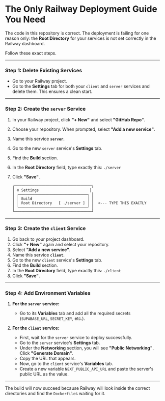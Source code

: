 # The Only Railway Deployment Guide You Need

The code in this repository is correct. The deployment is failing for one reason only: the **Root Directory** for your services is not set correctly in the Railway dashboard.

Follow these exact steps.

---

### **Step 1: Delete Existing Services**

-   Go to your Railway project.
-   Go to the **Settings** tab for both your `client` and `server` services and delete them. This ensures a clean start.

---

### **Step 2: Create the `server` Service**

1.  In your Railway project, click **"+ New"** and select **"GitHub Repo"**.
2.  Choose your repository. When prompted, select **"Add a new service"**.
3.  Name this service **`server`**.
4.  Go to the new `server` service's **Settings** tab.
5.  Find the **Build** section.
6.  In the **Root Directory** field, type exactly this: `./server`
7.  Click **"Save"**.

    ```
    ┌───────────────────────────────────┐
    │ ⚙️ Settings                       │
    │ ┌───────────────────────────────┐ │
    │ │ Build                         │ │
    │ │ Root Directory   [ ./server ] │ │  <--- TYPE THIS EXACTLY
    │ └───────────────────────────────┘ │
    └───────────────────────────────────┘
    ```

---

### **Step 3: Create the `client` Service**

1.  Go back to your project dashboard.
2.  Click **"+ New"** again and select your repository.
3.  Select **"Add a new service"**.
4.  Name this service **`client`**.
5.  Go to the new `client` service's **Settings** tab.
6.  Find the **Build** section.
7.  In the **Root Directory** field, type exactly this: `./client`
8.  Click **"Save"**.

---

### **Step 4: Add Environment Variables**

1.  **For the `server` service:**
    -   Go to its **Variables** tab and add all the required secrets (`SUPABASE_URL`, `SECRET_KEY`, etc.).

2.  **For the `client` service:**
    -   First, wait for the `server` service to deploy successfully.
    -   Go to the `server` service's **Settings** tab.
    -   Under the **Networking** section, you will see **"Public Networking"**. Click **"Generate Domain"**.
    -   Copy the URL that appears.
    -   Now, go to the `client` service's **Variables** tab.
    -   Create a new variable `NEXT_PUBLIC_API_URL` and paste the server's public URL as the value.

---

The build will now succeed because Railway will look inside the correct directories and find the `Dockerfile`s waiting for it.
